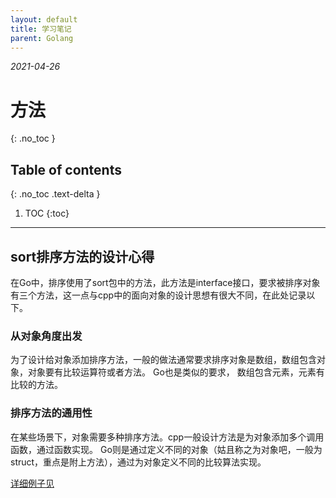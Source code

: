 ```yaml
---
layout: default
title: 学习笔记
parent: Golang
---
```


*2021-04-26*
# 方法
{: .no_toc }

## Table of contents
{: .no_toc .text-delta }

1. TOC
{:toc}

---

## sort排序方法的设计心得

在Go中，排序使用了sort包中的方法，此方法是interface接口，要求被排序对象有三个方法，这一点与cpp中的面向对象的设计思想有很大不同，在此处记录以下。

### 从对象角度出发

为了设计给对象添加排序方法，一般的做法通常要求排序对象是数组，数组包含对象，对象要有比较运算符或者方法。
Go也是类似的要求， 数组包含元素，元素有比较的方法。

### 排序方法的通用性

在某些场景下，对象需要多种排序方法。cpp一般设计方法是为对象添加多个调用函数，通过函数实现。
Go则是通过定义不同的对象（姑且称之为对象吧，一般为struct，重点是附上方法），通过为对象定义不同的比较算法实现。

<a href="https://books.studygolang.com/gopl-zh/ch7/ch7-06.html">详细例子见</a>